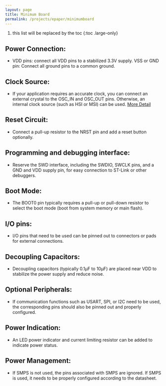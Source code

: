 ```yaml
---
layout: page
title: Minimum Board
permalink: /projects/epaper/minimumboard
---
```


1. this list will be replaced by the toc
{:toc .large-only}

## **Power Connection:**

- VDD pins: connect all VDD pins to a stabilized 3.3V supply.
VSS or GND pin: Connect all ground pins to a common ground.

## **Clock Source:**

- If your application requires an accurate clock, you can connect an external crystal to the OSC_IN and OSC_OUT pins. Otherwise, an internal clock source (such as HSI or MSI) can be used.
    [More Detail](/projects/epaper/minimumboard/clocksource)
    

## **Reset Circuit:**

- Connect a pull-up resistor to the NRST pin and add a reset button optionally.

## **Programming and debugging interface:**

- Reserve the SWD interface, including the SWDIO, SWCLK pins, and a GND and VDD supply pin, for easy connection to ST-Link or other debuggers.

## **Boot Mode:**

- The BOOT0 pin typically requires a pull-up or pull-down resistor to select the boot mode (boot from system memory or main flash).

## **I/O pins:**

- I/O pins that need to be used can be pinned out to connectors or pads for external connections.

## **Decoupling Capacitors:**

- Decoupling capacitors (typically 0.1μF to 10μF) are placed near VDD to stabilize the power supply and reduce noise.

## **Optional Peripherals:**

- If communication functions such as USART, SPI, or I2C need to be used, the corresponding pins should also be pinned out and properly configured.

## **Power Indication:**

- An LED power indicator and current limiting resistor can be added to indicate power status.

## **Power Management:**

- If SMPS is not used, the pins associated with SMPS are ignored. If SMPS is used, it needs to be properly configured according to the datasheet.